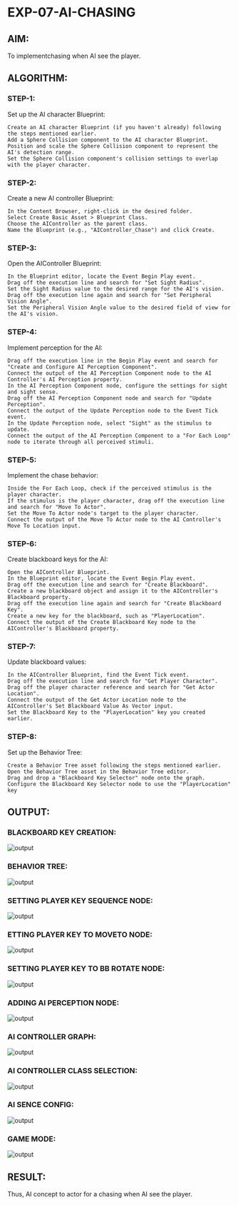 # EXP-07-AI-CHASING

## AIM:
To implementchasing when AI see the player.

## ALGORITHM:
### STEP-1: 
Set up the AI character Blueprint:

    Create an AI character Blueprint (if you haven't already) following the steps mentioned earlier.
    Add a Sphere Collision component to the AI character Blueprint.
    Position and scale the Sphere Collision component to represent the AI's detection range.
    Set the Sphere Collision component's collision settings to overlap with the player character.
### STEP-2: 
Create a new AI controller Blueprint:

    In the Content Browser, right-click in the desired folder.
    Select Create Basic Asset > Blueprint Class.
    Choose the AIController as the parent class.
    Name the Blueprint (e.g., "AIController_Chase") and click Create.
### STEP-3: 
Open the AIController Blueprint:

    In the Blueprint editor, locate the Event Begin Play event.
    Drag off the execution line and search for "Set Sight Radius".
    Set the Sight Radius value to the desired range for the AI's vision.
    Drag off the execution line again and search for "Set Peripheral Vision Angle".
    Set the Peripheral Vision Angle value to the desired field of view for the AI's vision.
### STEP-4: 
Implement perception for the AI:

    Drag off the execution line in the Begin Play event and search for "Create and Configure AI Perception Component".
    Connect the output of the AI Perception Component node to the AI Controller's AI Perception property.
    In the AI Perception Component node, configure the settings for sight and sight sense.
    Drag off the AI Perception Component node and search for "Update Perception".
    Connect the output of the Update Perception node to the Event Tick event.
    In the Update Perception node, select "Sight" as the stimulus to update.
    Connect the output of the AI Perception Component to a "For Each Loop" node to iterate through all perceived stimuli.
### STEP-5: 
Implement the chase behavior:

    Inside the For Each Loop, check if the perceived stimulus is the player character.
    If the stimulus is the player character, drag off the execution line and search for "Move To Actor".
    Set the Move To Actor node's target to the player character.
    Connect the output of the Move To Actor node to the AI Controller's Move To Location input.
### STEP-6: 
Create blackboard keys for the AI:

    Open the AIController Blueprint.
    In the Blueprint editor, locate the Event Begin Play event.
    Drag off the execution line and search for "Create Blackboard".
    Create a new blackboard object and assign it to the AIController's Blackboard property.
    Drag off the execution line again and search for "Create Blackboard Key".
    Create a new key for the blackboard, such as "PlayerLocation".
    Connect the output of the Create Blackboard Key node to the AIController's Blackboard property.
### STEP-7: 
Update blackboard values:

    In the AIController Blueprint, find the Event Tick event.
    Drag off the execution line and search for "Get Player Character".
    Drag off the player character reference and search for "Get Actor Location".
    Connect the output of the Get Actor Location node to the AIController's Set Blackboard Value As Vector input.
    Set the Blackboard Key to the "PlayerLocation" key you created earlier.
### STEP-8: 
Set up the Behavior Tree:

    Create a Behavior Tree asset following the steps mentioned earlier.
    Open the Behavior Tree asset in the Behavior Tree editor.
    Drag and drop a "Blackboard Key Selector" node onto the graph.
    Configure the Blackboard Key Selector node to use the "PlayerLocation" key


## OUTPUT:
### BLACKBOARD KEY CREATION:
![output](BB.png)
### BEHAVIOR TREE:
![output](BT.png)
### SETTING PLAYER KEY SEQUENCE NODE:
![output](blackboard1.PNG)
### ETTING PLAYER KEY TO MOVETO NODE:
![output](MOVETOKEYSET.png)
### SETTING PLAYER KEY TO BB ROTATE NODE:
![output](BBKEYSETONROTATE.png)
### ADDING AI PERCEPTION NODE:
![output](MyContoller1.PNG)
### AI CONTROLLER GRAPH:
![output](MyContoller2.PNG)
### AI CONTROLLER CLASS SELECTION:
![output](PAWNAICLASS.png)
### AI SENCE CONFIG:
![output](AIDetails.png)
### GAME MODE:
![output](OUT.png)
## RESULT: 
Thus, AI concept to actor for a chasing when AI see the player.